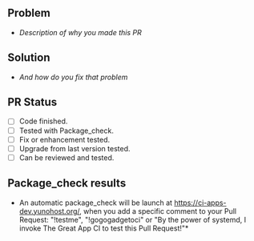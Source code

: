 ## Problem
- *Description of why you made this PR*

## Solution
- *And how do you fix that problem*

## PR Status
- [ ] Code finished.
- [ ] Tested with Package_check.
- [ ] Fix or enhancement tested.
- [ ] Upgrade from last version tested.
- [ ] Can be reviewed and tested.

## Package_check results
* An automatic package_check will be launch at https://ci-apps-dev.yunohost.org/, when you add a specific comment to your Pull Request: "!testme", "!gogogadgetoci" or "By the power of systemd, I invoke The Great App CI to test this Pull Request!"*

